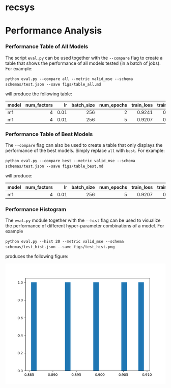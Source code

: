 # recsys

Performance Analysis
==============================================

### Performance Table of All Models

The script `eval.py` can be used together with the `--compare` flag to create a table that shows the performance of all 
models tested (in a batch of jobs). For example:

`python eval.py --compare all --metric valid_mse --schema schemas/test.json --save figs/table_all.md`

will produce the following table:

| model   |   num_factors |   lr |   batch_size |   num_epochs |   train_loss |   train_mse |   valid_loss |   valid_mse |
|:--------|--------------:|-----:|-------------:|-------------:|-------------:|------------:|-------------:|------------:|
| mf      |             4 | 0.01 |          256 |            2 |       0.9241 |      0.9241 |       0.8855 |      0.8855 |
| mf      |             4 | 0.01 |          256 |            5 |       0.9207 |      0.9207 |       0.8841 |      0.8841 |

### Performance Table of Best Models

The `--compare` flag can also be used to create a table that only displays the performance of the best models. Simply
replace `all` with `best`. For example:

`python eval.py --compare best --metric valid_mse --schema schemas/test.json --save figs/table_best.md`

will produce:

| model   |   num_factors |   lr |   batch_size |   num_epochs |   train_loss |   train_mse |   valid_loss |   valid_mse |
|:--------|--------------:|-----:|-------------:|-------------:|-------------:|------------:|-------------:|------------:|
| mf      |             4 | 0.01 |          256 |            5 |       0.9207 |      0.9207 |       0.8841 |      0.8841 |


### Performance Histogram

The `eval.py` module together with the `--hist` flag can be used to visualize the performance of different
hyper-parameter combinations of a model. For example

`python eval.py --hist 20 --metric valid_mse --schema schemas/test_hist.json --save figs/test_hist.png`

produces the following figure:

![hist_test](figs/test_hist.png)

